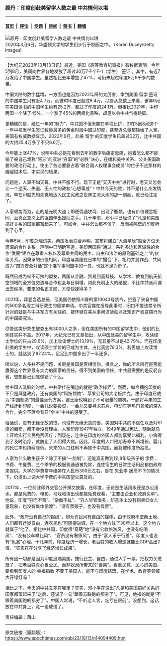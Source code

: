 ### 颜丹：印度创赴美留学人数之最 中共情何以堪

---

#### [首页](../../../..?n14094409) &nbsp;|&nbsp; [评论](../../../../../epoch-comment?n14094409) &nbsp;|&nbsp; [专题](../../../../../epoch-special?n14094409) &nbsp;|&nbsp; [禁闻](../../../../../epoch-news?n14094409) &nbsp;|&nbsp; [禁书](../../../../../books?n14094409) &nbsp;|&nbsp; [翻墙](https://github.com/gfw-breaker/nogfw/blob/master/README.md?n14094409)


<div><img alt="颜丹：印度创赴美留学人数之最 中共情何以堪" class="attachment-djy_600_400 size-djy_600_400 wp-post-image" src="https://i.epochtimes.com/assets/uploads/2023/10/id14094558-GettyImages-1205529954-1200x800-600x400.jpg"/>
<div class="caption">
 2020年3月6日，华盛顿大学的学生们步行于校园之中。 (Karen Ducey/Getty Images)
</div></div><hr/><div class="post_content" id="artbody" itemprop="articleBody">
 <!-- article content begin -->
 <p>
  【大纪元2023年10月13日讯】最近，美国《高等教育纪事报》有数据表明，今年5到8月，美国向世界各地发放了超过30万7千个F-1（学生）
  <ok href="https://www.epochtimes.com/gb/tag/%E7%AD%BE%E8%AF%81.html">
   签证
  </ok>
  。其中，有近7万发给了中国学生。虽然相比去年增加了47%，可仍未超过印度8万9千多的数量。
 </p>
 <p>
  中国大陆的数字猛增，一方面也是因为2022年降的太厉害，拿到美国
  <ok href="https://www.epochtimes.com/gb/tag/%E7%95%99%E5%AD%A6.html">
   留学
  </ok>
  <ok href="https://www.epochtimes.com/gb/tag/%E7%AD%BE%E8%AF%81.html">
   签证
  </ok>
  的中国学生只有近4.7万，而彼时印度已超过8.4万。尽管从总数上来看，该年9月在美国读书的中国学生约有25.2万，超过了印度的24.1万，但相比2021年，中印两国一个降了45%，一个涨了45%的两极化悬殊，却足以令中共气得跳脚。
 </p>
 <p>
  更糟糕的是，经过一年的“努力”，中共国不但未能在单项比拼，即在5到8月这个一年中核发学生签证数量最多的黄金时段中超过印度，甚至连总量都输给了人家。美国有权威数据显示，2023年9月，赴美
  <ok href="https://www.epochtimes.com/gb/tag/%E7%95%99%E5%AD%A6.html">
   留学
  </ok>
  的印度学生已超过32万，比中共国的大约25.4万多了不只6.6万。
 </p>
 <p>
  今年能上涨47%，说明中共必是在看到去年的数字后痛定思痛，抱着怎么都不能输了被自己戏称“阿三”的亚洲“穷国”的“必胜”决心，在缓和美中关系、公关美国政要的政治行动上，使出了务必要霸占着“联合国人权理事会成员”的位子不走那样的龌龊招术后，才实现的结果。
 </p>
 <p>
  问题是，人算不如天算，中共不服不行。现下正是“天灭中共”进行时，老天又怎会让一个逆天、失道、无人性的政权“心想事成”！中共今天的败，并不是什么突发情况，早在印度先知先觉地迈入民主宪政之世界主流大潮的那一刻起，就已经注定了。
 </p>
 <p>
  人家顺势而为，走的是光明大道；即便偶遇坎坷、出现了瓶颈，也有价值理念相同、且真正意义上的强国伸出援助之手。几十年前，邓小平已经说了“凡是和美国搞好关系的国家都富起来了”。可如今，中共怎么都不信了，反而被隔壁的印度听到了心里。
 </p>
 <p>
  今年6月，印度总理访美，两国发表联合声明，宣布将建立“大海星辰”般全方位无遗漏的合作关系。声明中已明确写道，美印两国将“通过一系列多边和区域性的合作”发展“建立在尊重人权以及尊重共同的民主、自由和法治的原则基础之上”的伙伴关系。因秉承的价值相同，印度与美国在日本的“撮合”下，相约并肩作战、共同成为“四方安全对话”这个准军事同盟中的一员，也就不足为奇了。
 </p>
 <p>
  既然已成为牢不可摧的盟友，两国从金融、贸易到高科技、从学术、教育到航天航空领域的全方位交流与合作也会与日俱增。如此光明正大的结盟，不比中共派间谍出去偷抢，要来的名正言顺、方便快捷得多？
 </p>
 <p>
  2021年，拜登当选总统，但美国仍依照川普的第10043号禁令，拒签了来自中国的500多名理工科研究生的留学申请。中共官媒在报导此事时，闭口不提该禁令所针对的就是与中共军方有关联的、被怀疑在美从事间谍活动以及知识产权盗窃行为的中国研究生。
 </p>
 <p>
  尽管这类研究生被查出有3000人之多，但在美国所有的中国留学生中，他们的比例其实并不高。2017年，大纪元已有文章指出，从中国赴美的留学生中，攻读硕士学位的只占29.6%，加上攻读博士的13.19%，充其量不过是42.79%。而在印度赴美的学生中，攻读硕士学位的已成为主体，占比高达78.3%。若再加上攻读博士的，就达到了87.24%，足足比中国多出了一半还多。
 </p>
 <p>
  所以说，人多并不是问题，关键是美国是否相信你。换言之，你的所言所行是否能赢得这个世界最有实力的国家的信任。得不到美国的信任，中共最需要的是反躬自省，想想自己到底做错了什么。
 </p>
 <p>
  给中国人洗脑的时候，中共常挂在嘴边的就是“政治操弄”。然而，如今拥抱印度的不只是拜登政府，还有美国的“科技领袖”、苹果公司的大老板库克。由于印度已成为“中国制造”的最佳替代方案，富士康也嗅到了不可限量的商机，干脆将苹果的生产线迁到印度，一会儿说要投资，一会儿又要寻求芯片、电动车等热门领域的深入合作，完全不理会昔日“金主”中共的感受了。
 </p>
 <p>
  俗话说，没有无缘无故的恨，也没有无缘无故的爱。美国对中共的不信任以及对印度的偏爱，都不会没有理由。人家印度1947年独立，1949年通过宪法，随后就马上开始实行全民免费医疗；到现在，连住在印度的外国人都能享受此福利。小病得到了及时治疗，就防止了人们得大病。因此，印度的人口预期寿命不断增长，婴儿的死亡率也持续降低。未来的人口红利不再属于中共国，而将被印度所独揽。
 </p>
 <p>
  人家为什么敢生孩子？除了不搞“一胎制”，还能真正做到1到8年级孩子的
  <ok href="https://www.epochtimes.com/gb/tag/%E5%AD%A6%E8%B4%B9.html">
   学费
  </ok>
  、书费、午餐费、三个季节的校服费通通被免除，连住宿生的日常生活用品都由政府来提供。大学的学费常年维持在人民币300元左右，是在
  <ok href="https://www.epochtimes.com/gb/tag/%E5%A4%B1%E4%B8%9A%E7%8E%87.html">
   失业率
  </ok>
  居高不下的情况下，仍提出上调大学学费的中共国望尘莫及的。
 </p>
 <p>
  2017年，一位前驻印外交官公开撰文披露，在印度，无论是生活用水还是办公用水，都是免费的。电影、马戏和演出也都能免费观看，“主要由企业和政府买单”。他说，印度“穷而不苦”、“杂而不乱”，“穷人尽管很多，却基本上没有拐卖妇女儿童现象，也没有集体偷渡”，“没有票贩子，也没有假票”。
 </p>
 <p>
  此外，“政府没有自己的报纸”，却允许民间有自由的媒体。由于政府不垄断土地，人们都有迁徙自由，连农民也“可随便进城，在一个地方住了30年以上，这个地方就属于”他了。相比中共国，印度很“奇葩”地“没有公款旅游风，也没有吃喝风”、“没有公车攀比风”、“官员没有奢侈风”。由于“富人乐于行善”，印度人也没有“仇富”心理。十几年前，印度经济一增长，老百姓的收入增速就能比GDP高出2倍，“实实在在分享了经济增长成果”。
 </p>
 <p>
  所有这一切都是因为印度追随美国，推行民主、自由，通过人手一票，把权力关进笼子，把老百姓真心当公民、而非奴隶所带来的“善果”。看重民意、民心的美国，要看到印度人的
  <ok href="https://www.epochtimes.com/gb/tag/%E5%B9%B8%E7%A6%8F%E6%8C%87%E6%95%B0.html">
   幸福指数
  </ok>
  不亚于美国人，能不与印度结盟、在学术、教育等领域大开绿灯吗？
 </p>
 <p>
  相比之下，今天的中共又差在哪里？其实，邓小平在说出“凡是和美国搞好关系的国家都富起来了”之后，还说了一句“跟着苏联跑的都穷了”。可见，他指的就是“不跟着美国跑的都穷了”。中国人常说，“不听老人言，吃亏在眼前”。没想到，这话放在中共身上，竟一语成谶了。
 </p>
 <p>
  责任编辑：莆山
 </p>
 <!-- article content end -->
 <div id="below_article_ad">
 </div>
</div>


---

原文链接（需翻墙）：https://www.epochtimes.com/gb/23/10/13/n14094409.htm